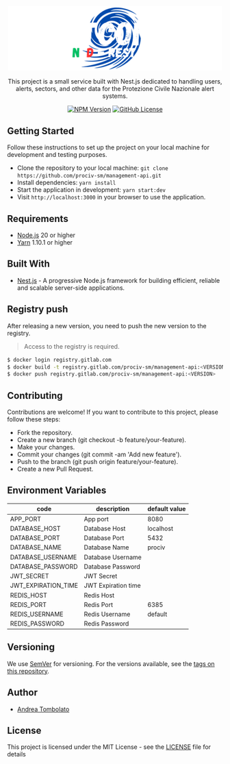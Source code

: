 <p align="center">
  <a href="https://github.com/prociv-sm/management-api" target="blank"><img src="app_logo.png" width="500" alt="File Harbor App Logo" /></a>
</p>

[circleci-image]: https://img.shields.io/circleci/build/github/nestjs/nest/master?token=abc123def456
[circleci-url]: https://circleci.com/gh/nestjs/nest

<p align="center">
This project is a small service built with Nest.js dedicated to handling users, alerts, sectors, and other data for the Protezione Civile Nazionale alert systems.
</p>
<p align="center">
    <a href="https://www.npmjs.com/~nestjscore" target="_blank"><img src="https://img.shields.io/npm/v/@andreacw5/fileharbor" alt="NPM Version" /></a>
    <a href="https://github.com/prociv-sm/management-api/blob/main/LICENSE.md" target="_blank"><img alt="GitHub License" src="https://img.shields.io/github/license/andreacw5/fileharbor"></a>
</p>

## Getting Started
Follow these instructions to set up the project on your local machine for development and testing purposes.
- Clone the repository to your local machine: `git clone https://github.com/prociv-sm/management-api.git`
- Install dependencies: `yarn install`
- Start the application in development: `yarn start:dev`
- Visit `http://localhost:3000` in your browser to use the application.

## Requirements
- [Node.js](https://nodejs.org/en/download/) 20 or higher
- [Yarn](https://yarnpkg.com/en/) 1.10.1 or higher

## Built With
- [Nest.js](https://nestjs.com/) - A progressive Node.js framework for building efficient, reliable and scalable server-side applications.

## Registry push
After releasing a new version, you need to push the new version to the registry.
> Access to the registry is required.
```bash
$ docker login registry.gitlab.com
$ docker build -t registry.gitlab.com/prociv-sm/management-api:<VERSION> .
$ docker push registry.gitlab.com/prociv-sm/management-api:<VERSION>
```

## Contributing
Contributions are welcome! If you want to contribute to this project, please follow these steps:

- Fork the repository.
- Create a new branch (git checkout -b feature/your-feature).
- Make your changes.
- Commit your changes (git commit -am 'Add new feature').
- Push to the branch (git push origin feature/your-feature).
- Create a new Pull Request.

## Environment Variables
| code                | description         | default value |
|---------------------|---------------------|---------------|
| APP_PORT            | App port            | 8080          |
| DATABASE_HOST       | Database Host       | localhost     |
| DATABASE_PORT       | Database Port       | 5432          |
| DATABASE_NAME       | Database Name       | prociv        |
| DATABASE_USERNAME   | Database Username   |               |
| DATABASE_PASSWORD   | Database Password   |               |
| JWT_SECRET          | JWT Secret          |               |
| JWT_EXPIRATION_TIME | JWT Expiration time |               |
| REDIS_HOST          | Redis Host          |               |
| REDIS_PORT          | Redis Port          | 6385          |
| REDIS_USERNAME      | Redis Username      | default       |
| REDIS_PASSWORD      | Redis Password      |               |

## Versioning
We use [SemVer](http://semver.org/) for versioning. For the versions available, see the [tags on this repository](https://github.com/andreacw5/url-manager-app/releases).

## Author
- [Andrea Tombolato](https://andreatombolato.dev)

## License
This project is licensed under the MIT License - see the [LICENSE](LICENSE.md) file for details


